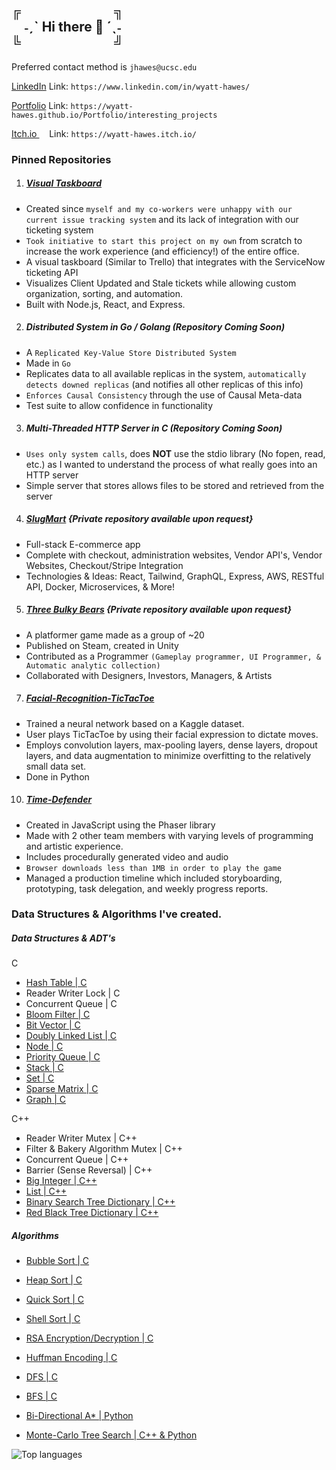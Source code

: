 ╔&nbsp;&nbsp;&nbsp;&nbsp;&nbsp;&nbsp;&nbsp;&nbsp;&nbsp;&nbsp;&nbsp;&nbsp;&nbsp;&nbsp;&nbsp;&nbsp;&nbsp;&nbsp;&nbsp;&nbsp;&nbsp;&nbsp;&nbsp;&nbsp;&nbsp;&nbsp;&nbsp;&nbsp;&nbsp;&nbsp;╗  
&nbsp;&nbsp;&nbsp;&nbsp;˗ˏˋ Hi there 👋 ´ˎ˗  
╚&nbsp;&nbsp;&nbsp;&nbsp;&nbsp;&nbsp;&nbsp;&nbsp;&nbsp;&nbsp;&nbsp;&nbsp;&nbsp;&nbsp;&nbsp;&nbsp;&nbsp;&nbsp;&nbsp;&nbsp;&nbsp;&nbsp;&nbsp;&nbsp;&nbsp;&nbsp;&nbsp;&nbsp;&nbsp;&nbsp;╝
---------

Preferred contact method is ```jhawes@ucsc.edu```

[LinkedIn](https://www.linkedin.com/in/wyatt-hawes/) Link: ```https://www.linkedin.com/in/wyatt-hawes/```

[Portfolio](https://wyatt-hawes.github.io/Portfolio/interesting_projects) Link: ```https://wyatt-hawes.github.io/Portfolio/interesting_projects```

[Itch.io   ](https://wyatt-hawes.itch.io/) &nbsp;&nbsp;&nbsp;&nbsp;Link: ```https://wyatt-hawes.itch.io/```

### Pinned Repositories

1. ##### [Visual Taskboard](https://github.com/Wyatt-Hawes/ResNet-Visual-Taskboard)
- Created since `myself and my co-workers were unhappy with our current issue tracking system` and its lack of integration with our ticketing system
- `Took initiative to start this project on my own` from scratch to increase the work experience (and efficiency!) of the entire office.
- A visual taskboard (Similar to Trello) that integrates with the ServiceNow ticketing API
- Visualizes Client Updated and Stale tickets while allowing custom organization, sorting, and automation.
- Built with Node.js, React, and Express.

2. ##### **Distributed System in Go / Golang** (Repository Coming Soon)
- A `Replicated Key-Value Store Distributed System`
- Made in `Go`
- Replicates data to all available replicas in the system, `automatically detects downed replicas` (and notifies all other replicas of this info)
- `Enforces Causal Consistency` through the use of Causal Meta-data
- Test suite to allow confidence in functionality

3. ##### **Multi-Threaded HTTP Server in C** (Repository Coming Soon)
- `Uses only system calls`, does **NOT** use the stdio library (No fopen, read, etc.) as I wanted to understand the process of what really goes into an HTTP server
- Simple server that stores allows files to be stored and retrieved from the server

4. ##### [SlugMart](https://github.com/Wyatt-Hawes/SlugMart) {Private repository available upon request}
- Full-stack E-commerce app 
- Complete with checkout, administration websites, Vendor API's, Vendor Websites, Checkout/Stripe Integration
- Technologies & Ideas: React, Tailwind, GraphQL, Express, AWS, RESTful API, Docker, Microservices, & More!

5. ##### [Three Bulky Bears](https://github.com/SpaceDoddyssey/ThreeBulkyBears) {Private repository available upon request}
- A platformer game made as a group of ~20
- Published on Steam, created in Unity
- Contributed as a Programmer `(Gameplay programmer, UI Programmer, & Automatic analytic collection)`
- Collaborated with Designers, Investors, Managers, & Artists

7. ##### [Facial-Recognition-TicTacToe](https://github.com/Wyatt-Hawes/Facial-Recognition-TicTacToe)
- Trained a neural network based on a Kaggle dataset.
- User plays TicTacToe by using their facial expression to dictate moves.
- Employs convolution layers, max-pooling layers, dense layers, dropout layers,
  and data augmentation to minimize overfitting to the relatively small data set.
- Done in Python

10. ##### [Time-Defender](https://github.com/Wyatt-Hawes/Time-Defender)
- Created in JavaScript using the Phaser library
- Made with 2 other team members with varying levels of programming and artistic experience.
- Includes procedurally generated video and audio
- `Browser downloads less than 1MB in order to play the game`
- Managed a production timeline which included storyboarding, prototyping, task delegation, and weekly progress reports.

### Data Structures & Algorithms I've created.

##### Data Structures & ADT's
C
- [Hash Table | C](https://github.com/Wyatt-Hawes/Data_Structures_in_C/blob/main/ht.c)
- Reader Writer Lock | C
- Concurrent Queue | C
- [Bloom Filter | C](https://github.com/Wyatt-Hawes/Data_Structures_in_C/blob/main/bf.c)
- [Bit Vector | C](https://github.com/Wyatt-Hawes/Data_Structures_in_C/blob/main/bv.c)
- [Doubly Linked List | C](https://github.com/Wyatt-Hawes/Doubly_Linked_List_in_C/blob/main/List.c)
- [Node | C](https://github.com/Wyatt-Hawes/Data_Structures_in_C/blob/main/node.c)
- [Priority Queue | C](https://github.com/Wyatt-Hawes/Huffman-Encoding-Decoding/blob/main/pq.c)
- [Stack | C](https://github.com/Wyatt-Hawes/Huffman-Encoding-Decoding/blob/main/stack.c)
- [Set | C](https://github.com/Wyatt-Hawes/Sorting_Algorithms_in_C/blob/main/set.c)
- [Sparse Matrix | C](https://github.com/Wyatt-Hawes/Sparse_Matrix_in_C/blob/main/Matrix.c)
- [Graph | C](https://github.com/Wyatt-Hawes/Graph_with_adjacency_lists)

C++  
- Reader Writer Mutex | C++
- Filter & Bakery Algorithm Mutex | C++
- Concurrent Queue | C++
- Barrier (Sense Reversal) | C++
- [Big Integer | C++](https://github.com/Wyatt-Hawes/Big_Integer_ADT_Cpp/blob/main/BigIntegerTest.cpp)
- [List | C++](https://github.com/Wyatt-Hawes/List_ADT_in_Cpp/blob/main/List.cpp)
- [Binary Search Tree Dictionary | C++](https://github.com/Wyatt-Hawes/Dictionary_using_BST_Cpp)
- [Red Black Tree Dictionary | C++](https://github.com/Wyatt-Hawes/Dictionary_using_RBT_Cpp)

##### Algorithms
- [Bubble Sort | C](https://github.com/Wyatt-Hawes/Sorting_Algorithms_in_C/blob/main/bubble.c)
- [Heap Sort  | C](https://github.com/Wyatt-Hawes/Sorting_Algorithms_in_C/blob/main/heap.c)
- [Quick Sort | C](https://github.com/Wyatt-Hawes/Sorting_Algorithms_in_C/blob/main/quick.c)
- [Shell Sort | C](https://github.com/Wyatt-Hawes/Sorting_Algorithms_in_C/blob/main/shell.c)
- [RSA Encryption/Decryption | C](https://github.com/Wyatt-Hawes/RSA-Encryption-Decryption)
- [Huffman Encoding | C](https://github.com/Wyatt-Hawes/Huffman-Encoding-Decoding)
- [DFS | C](https://github.com/Wyatt-Hawes/DFS_and_BFS_in_C)
- [BFS | C](https://github.com/Wyatt-Hawes/DFS_and_BFS_in_C)
  
- [Bi-Directional A* | Python](https://github.com/Wyatt-Hawes/Bidirectional_AStar)
- [Monte-Carlo Tree Search | C++ & Python](https://github.com/Wyatt-Hawes/MCTS_Ultimate_Tic_Tac_Toe)

![Top languages](https://github-readme-stats.vercel.app/api/top-langs/?username=Wyatt-Hawes)

<!--
**Wyatt-Hawes/Wyatt-Hawes** is a ✨ _special_ ✨ repository because its `README.md` (this file) appears on your GitHub profile.

Here are some ideas to get you started:

- 🔭 I’m currently working on ...
- 🌱 I’m currently learning ...
- 👯 I’m looking to collaborate on ...
- 🤔 I’m looking for help with ...
- 💬 Ask me about ...
- 📫 How to reach me: ...
- 😄 Pronouns: ...
- ⚡ Fun fact: ...
-->
